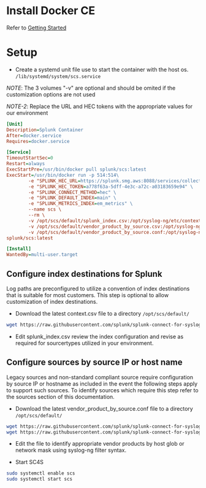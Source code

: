 
# Install Docker CE

Refer to [Getting Started](https://docs.docker.com/get-started/)

# Setup

* Create a systemd unit file use to start the container with the host os. ``/lib/systemd/system/scs.service``

*NOTE*: The 3 volumes "-v" are optional and should be omited if the customization options are not used

*NOTE-2*: Replace the URL and HEC tokens with the appropriate values for our environment

```ini
[Unit]
Description=Splunk Container
After=docker.service
Requires=docker.service

[Service]
TimeoutStartSec=0
Restart=always
ExecStartPre=/usr/bin/docker pull splunk/scs:latest
ExecStart=/usr/bin/docker run -p 514:514\
        -e "SPLUNK_HEC_URL=https://splunk.smg.aws:8088/services/collector/event" \
        -e "SPLUNK_HEC_TOKEN=a778f63a-5dff-4e3c-a72c-a03183659e94" \
        -e "SPLUNK_CONNECT_METHOD=hec" \
        -e "SPLUNK_DEFAULT_INDEX=main" \
        -e "SPLUNK_METRICS_INDEX=em_metrics" \
        --name scs \
        --rm \
        -v /opt/scs/default/splunk_index.csv:/opt/syslog-ng/etc/context-local/splunk_index.csv \
        -v /opt/scs/default/vendor_product_by_source.csv:/opt/syslog-ng/etc/context-local/vendor_product_by_source.csv \
        -v /opt/scs/default/vendor_product_by_source.conf:/opt/syslog-ng/etc/context-local/vendor_product_by_source.conf \
splunk/scs:latest

[Install]
WantedBy=multi-user.target
```

## Configure index destinations for Splunk 

Log paths are preconfigured to utilize a convention of index destinations that is suitable for most customers. This step is optional to allow customization of index destinations.

* Download the latest context.csv file to a directory ``/opt/scs/default/`` 

```bash
wget https://raw.githubusercontent.com/splunk/splunk-connect-for-syslog/master/package/etc/context-local/splunk_index.csv
```
* Edit splunk_index.csv review the index configuration and revise as required for sourcertypes utilized in your environment.

## Configure sources by source IP or host name

Legacy sources and non-standard compliant source require configuration by source IP or hostname as included in the event the following steps apply to support such sources. To identify sources which require this step refer to the sources section of this documentation. 

* Download the latest vendor_product_by_source.conf file to a directory ``/opt/scs/default/`` 
```bash
wget https://raw.githubusercontent.com/splunk/splunk-connect-for-syslog/master/package/etc/context-local/vendor_product_by_source.conf
wget https://raw.githubusercontent.com/splunk/splunk-connect-for-syslog/master/package/etc/context-local/vendor_product_by_source.csv
```
* Edit the file to identify appropriate vendor products by host glob or network mask using syslog-ng filter syntax.

* Start SC4S

```bash
sudo systemctl enable scs
sudo systemctl start scs
```

